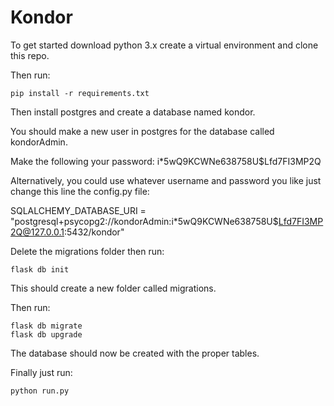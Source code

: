 # Kondor

To get started download python 3.x create a virtual environment and clone this repo.

Then run:

`pip install -r requirements.txt`

Then install postgres and create a database named kondor.

You should make a new user in postgres for the database called kondorAdmin.

Make the following your password:
i*5wQ9KCWNe638758U$Lfd7FI3MP2Q

Alternatively, you could use whatever username and password you like just change this line the config.py file:

SQLALCHEMY_DATABASE_URI = "postgresql+psycopg2://kondorAdmin:i*5wQ9KCWNe638758U$Lfd7FI3MP2Q@127.0.0.1:5432/kondor"

Delete the migrations folder then run:

`flask db init`

This should create a new folder called migrations.


Then run:
```
flask db migrate
flask db upgrade
```

The database should now be created with the proper tables.

Finally just run:

`python run.py`
